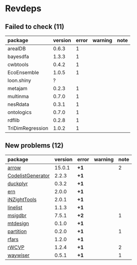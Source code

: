 # Revdeps

## Failed to check (11)

|package          |version |error |warning |note |
|:----------------|:-------|:-----|:-------|:----|
|arealDB          |0.6.3   |1     |        |     |
|bayesdfa         |1.3.3   |1     |        |     |
|cwbtools         |0.4.2   |1     |        |     |
|EcoEnsemble      |1.0.5   |1     |        |     |
|loon.shiny       |?       |      |        |     |
|metajam          |0.2.3   |1     |        |     |
|multinma         |0.7.0   |1     |        |     |
|nesRdata         |0.3.1   |1     |        |     |
|ontologics       |0.7.0   |1     |        |     |
|rdflib           |0.2.8   |1     |        |     |
|TriDimRegression |1.0.2   |1     |        |     |

## New problems (12)

|package           |version |error  |warning |note |
|:-----------------|:-------|:------|:-------|:----|
|[arrow](problems.md#arrow)|15.0.1  |__+1__ |        |2    |
|[CodelistGenerator](problems.md#codelistgenerator)|2.2.3   |__+1__ |        |     |
|[duckplyr](problems.md#duckplyr)|0.3.2   |__+1__ |        |     |
|[ern](problems.md#ern)|2.0.0   |__+1__ |        |     |
|[iNZightTools](problems.md#inzighttools)|2.0.1   |__+1__ |        |     |
|[linelist](problems.md#linelist)|1.1.3   |__+1__ |        |     |
|[msigdbr](problems.md#msigdbr)|7.5.1   |__+2__ |        |1    |
|[mtdesign](problems.md#mtdesign)|0.1.0   |__+1__ |        |     |
|[partition](problems.md#partition)|0.2.0   |__+1__ |        |1    |
|[rfars](problems.md#rfars)|1.2.0   |__+1__ |        |     |
|[rWCVP](problems.md#rwcvp)|1.2.4   |__+1__ |        |2    |
|[waywiser](problems.md#waywiser)|0.5.1   |__+1__ |        |1    |


